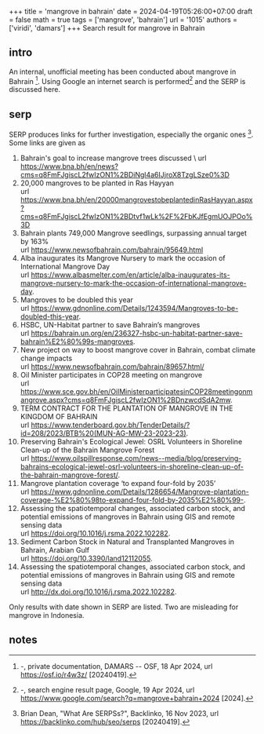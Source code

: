 +++
title = 'mangrove in bahrain'
date = 2024-04-19T05:26:00+07:00
draft = false
math = true
tags = ['mangrove', 'bahrain']
url = '1015'
authors = ['viridi', 'damars']
+++
Search result for mangrove in Bahrain <!--more-->


## intro
An internal, unofficial meeting has been conducted about mangrove in Bahrain [^damars_2024]. Using Google an internet search is performed[^google_2024] and the SERP is discussed here.


## serp
SERP produces links for further investigation, especially the organic ones [^dean_2023]. Some links are given as 

1. Bahrain's goal to increase mangrove trees discussed \ url https://www.bna.bh/en/news?cms=q8FmFJgiscL2fwIzON1%2BDiNgl4a6IJjroX8TzgLSze0%3D
2. 20,000 mangroves to be planted in Ras Hayyan \
url https://www.bna.bh/en/20000mangrovestobeplantedinRasHayyan.aspx?cms=q8FmFJgiscL2fwIzON1%2BDtvf1wLk%2F%2FbKJfEgmUOJPOo%3D
3. Bahrain plants 749,000 Mangrove seedlings, surpassing annual target by 163% \
url https://www.newsofbahrain.com/bahrain/95649.html
4. Alba inaugurates its Mangrove Nursery to mark the occasion of International Mangrove Day \
url https://www.albasmelter.com/en/article/alba-inaugurates-its-mangrove-nursery-to-mark-the-occasion-of-international-mangrove-day.
5. Mangroves to be doubled this year \
url https://www.gdnonline.com/Details/1243594/Mangroves-to-be-doubled-this-year.
6. HSBC, UN-Habitat partner to save Bahrain’s mangroves \
url https://bahrain.un.org/en/236327-hsbc-un-habitat-partner-save-bahrain%E2%80%99s-mangroves.
7. New project on way to boost mangrove cover in Bahrain, combat climate change impacts \
url https://www.newsofbahrain.com/bahrain/89657.html/
8. Oil Minister participates in COP28 meeting on mangrove \
url https://www.sce.gov.bh/en/OilMinisterparticipatesinCOP28meetingonmangrove.aspx?cms=q8FmFJgiscL2fwIzON1%2BDnzwcdSdA2mw.
9. TERM CONTRACT FOR THE PLANTATION OF MANGROVE IN THE KINGDOM OF BAHRAIN \
url https://www.tenderboard.gov.bh/TenderDetails/?id=208/2023/BTB%20(MUN-AG-MW-23-2023-23).
10. Preserving Bahrain's Ecological Jewel: OSRL Volunteers in Shoreline Clean-up of the Bahrain Mangrove Forest \
url https://www.oilspillresponse.com/news--media/blog/preserving-bahrains-ecological-jewel-osrl-volunteers-in-shoreline-clean-up-of-the-bahrain-mangrove-forest/.
11. Mangrove plantation coverage ‘to expand four-fold by 2035’ \
url https://www.gdnonline.com/Details/1286654/Mangrove-plantation-coverage-%E2%80%98to-expand-four-fold-by-2035%E2%80%99-.
12. Assessing the spatiotemporal changes, associated carbon stock, and potential emissions of mangroves in Bahrain using GIS and remote sensing data \
url https://doi.org/10.1016/j.rsma.2022.102282.
13. Sediment Carbon Stock in Natural and Transplanted Mangroves in Bahrain, Arabian Gulf \
url https://doi.org/10.3390/land12112055.
14. Assessing the spatiotemporal changes, associated carbon stock, and potential emissions of mangroves in Bahrain using GIS and remote sensing data \
url http://dx.doi.org/10.1016/j.rsma.2022.102282.

Only results with date shown in SERP are listed. Two are misleading for mangrove in Indonesia.


## notes
[^damars_2024]: -, private documentation, DAMARS -- OSF, 18 Apr 2024, url https://osf.io/r4w3z/ [20240419].
[^dean_2023]: Brian Dean, "What Are SERPSs?", Backlinko, 16 Nov 2023, url https://backlinko.com/hub/seo/serps [20240419].
[^google_2024]: -, search engine result page, Google, 19 Apr 2024, url https://www.google.com/search?q=mangrove+bahrain+2024 [2024].
